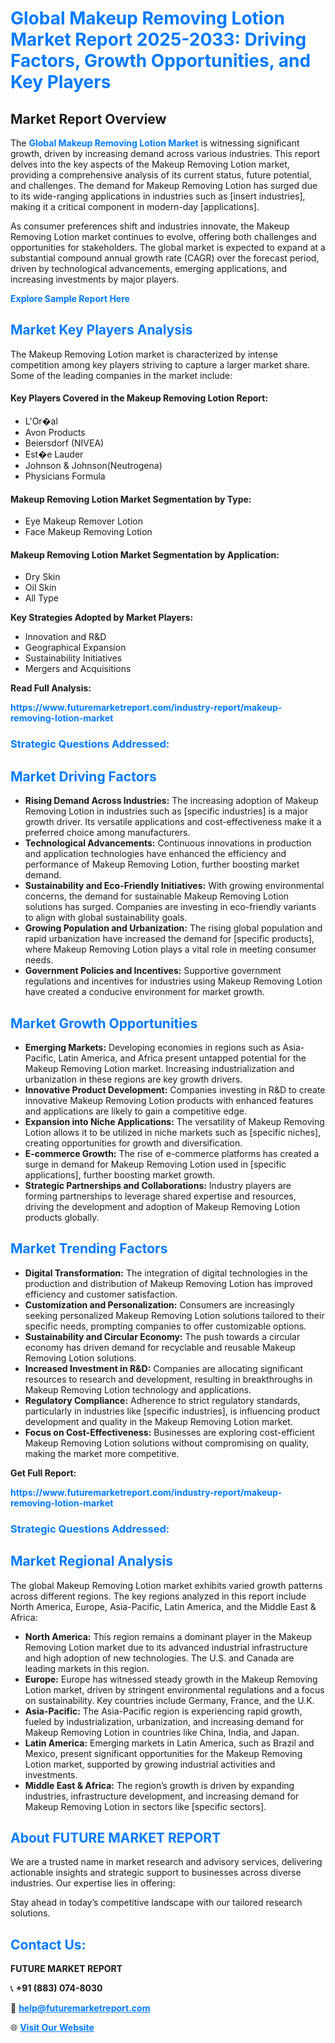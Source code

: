 <h1 style="color: #007BFF;">Global Makeup Removing Lotion Market Report 2025-2033: Driving Factors, Growth Opportunities, and Key Players</h1>

<section id="overview">
<h2>Market Report Overview</h2>
<p>The <a href="https://www.futuremarketreport.com/industry-report/makeup-removing-lotion-market" style="color: #007BFF; text-decoration: none;"><strong>Global Makeup Removing Lotion Market</strong></a> is witnessing significant growth, driven by increasing demand across various industries. This report delves into the key aspects of the Makeup Removing Lotion market, providing a comprehensive analysis of its current status, future potential, and challenges. The demand for Makeup Removing Lotion has surged due to its wide-ranging applications in industries such as [insert industries], making it a critical component in modern-day [applications].</p>
<p>As consumer preferences shift and industries innovate, the Makeup Removing Lotion market continues to evolve, offering both challenges and opportunities for stakeholders. The global market is expected to expand at a substantial compound annual growth rate (CAGR) over the forecast period, driven by technological advancements, emerging applications, and increasing investments by major players.</p>
</section>

<section id="overview">
<p><a href="https://www.futuremarketreport.com/request-sample/reportId=92595" style="color: #007BFF; text-decoration: none;"><strong>Explore Sample Report Here</strong></a></p>
</section>

<section id="key-players">
<h2 style="color: #007BFF;">Market Key Players Analysis</h2>
<p>The Makeup Removing Lotion market is characterized by intense competition among key players striving to capture a larger market share. Some of the leading companies in the market include:</p>
<h4>Key Players Covered in the Makeup Removing Lotion Report:</h4>
<ul><li>L&#039;Or�al</li><li>Avon Products</li><li>Beiersdorf (NIVEA)</li><li>Est�e Lauder</li><li>Johnson &amp; Johnson(Neutrogena)</li><li>Physicians Formula</li></ul>
<h4>Makeup Removing Lotion Market Segmentation by Type:</h4>
<ul><li>Eye Makeup Remover Lotion</li><li>Face Makeup Removing Lotion</li></ul>

<h4>Makeup Removing Lotion Market Segmentation by Application:</h4>
<ul><li>Dry Skin</li><li>Oil Skin</li><li>All Type</li></ul>
<p><strong>Key Strategies Adopted by Market Players:</strong></p>
<ul>
<li>Innovation and R&D</li>
<li>Geographical Expansion</li>
<li>Sustainability Initiatives</li>
<li>Mergers and Acquisitions</li>
</ul>
</section>

<section>
<p><strong>Read Full Analysis: </strong></p><a href="https://www.futuremarketreport.com/industry-report/makeup-removing-lotion-market" style="color: #007BFF; text-decoration: none;"><strong>https://www.futuremarketreport.com/industry-report/makeup-removing-lotion-market</strong></a>
<h3 style="color: #007BFF;">Strategic Questions Addressed:</h3>
</section>

<section id="driving-factors">
<h2 style="color: #007BFF;">Market Driving Factors</h2>
<ul>
<li><strong>Rising Demand Across Industries:</strong> The increasing adoption of Makeup Removing Lotion in industries such as [specific industries] is a major growth driver. Its versatile applications and cost-effectiveness make it a preferred choice among manufacturers.</li>
<li><strong>Technological Advancements:</strong> Continuous innovations in production and application technologies have enhanced the efficiency and performance of Makeup Removing Lotion, further boosting market demand.</li>
<li><strong>Sustainability and Eco-Friendly Initiatives:</strong> With growing environmental concerns, the demand for sustainable Makeup Removing Lotion solutions has surged. Companies are investing in eco-friendly variants to align with global sustainability goals.</li>
<li><strong>Growing Population and Urbanization:</strong> The rising global population and rapid urbanization have increased the demand for [specific products], where Makeup Removing Lotion plays a vital role in meeting consumer needs.</li>
<li><strong>Government Policies and Incentives:</strong> Supportive government regulations and incentives for industries using Makeup Removing Lotion have created a conducive environment for market growth.</li>
</ul>
</section>

<section id="growth-opportunities">
<h2 style="color: #007BFF;">Market Growth Opportunities</h2>
<ul>
<li><strong>Emerging Markets:</strong> Developing economies in regions such as Asia-Pacific, Latin America, and Africa present untapped potential for the Makeup Removing Lotion market. Increasing industrialization and urbanization in these regions are key growth drivers.</li>
<li><strong>Innovative Product Development:</strong> Companies investing in R&D to create innovative Makeup Removing Lotion products with enhanced features and applications are likely to gain a competitive edge.</li>
<li><strong>Expansion into Niche Applications:</strong> The versatility of Makeup Removing Lotion allows it to be utilized in niche markets such as [specific niches], creating opportunities for growth and diversification.</li>
<li><strong>E-commerce Growth:</strong> The rise of e-commerce platforms has created a surge in demand for Makeup Removing Lotion used in [specific applications], further boosting market growth.</li>
<li><strong>Strategic Partnerships and Collaborations:</strong> Industry players are forming partnerships to leverage shared expertise and resources, driving the development and adoption of Makeup Removing Lotion products globally.</li>
</ul>
</section>

<section id="trending-factors">
<h2 style="color: #007BFF;">Market Trending Factors</h2>
<ul>
<li><strong>Digital Transformation:</strong> The integration of digital technologies in the production and distribution of Makeup Removing Lotion has improved efficiency and customer satisfaction.</li>
<li><strong>Customization and Personalization:</strong> Consumers are increasingly seeking personalized Makeup Removing Lotion solutions tailored to their specific needs, prompting companies to offer customizable options.</li>
<li><strong>Sustainability and Circular Economy:</strong> The push towards a circular economy has driven demand for recyclable and reusable Makeup Removing Lotion solutions.</li>
<li><strong>Increased Investment in R&D:</strong> Companies are allocating significant resources to research and development, resulting in breakthroughs in Makeup Removing Lotion technology and applications.</li>
<li><strong>Regulatory Compliance:</strong> Adherence to strict regulatory standards, particularly in industries like [specific industries], is influencing product development and quality in the Makeup Removing Lotion market.</li>
<li><strong>Focus on Cost-Effectiveness:</strong> Businesses are exploring cost-efficient Makeup Removing Lotion solutions without compromising on quality, making the market more competitive.</li>
</ul>
</section>

<section>
<p><strong>Get Full Report: </strong></p><a href="https://www.futuremarketreport.com/industry-report/makeup-removing-lotion-market" style="color: #007BFF; text-decoration: none;"><strong>https://www.futuremarketreport.com/industry-report/makeup-removing-lotion-market</strong></a>
<h3 style="color: #007BFF;">Strategic Questions Addressed:</h3>
</section>


<section id="regional-analysis">
<h2 style="color: #007BFF;">Market Regional Analysis</h2>
<p>The global Makeup Removing Lotion market exhibits varied growth patterns across different regions. The key regions analyzed in this report include North America, Europe, Asia-Pacific, Latin America, and the Middle East & Africa:</p>
<ul>
<li><strong>North America:</strong> This region remains a dominant player in the Makeup Removing Lotion market due to its advanced industrial infrastructure and high adoption of new technologies. The U.S. and Canada are leading markets in this region.</li>
<li><strong>Europe:</strong> Europe has witnessed steady growth in the Makeup Removing Lotion market, driven by stringent environmental regulations and a focus on sustainability. Key countries include Germany, France, and the U.K.</li>
<li><strong>Asia-Pacific:</strong> The Asia-Pacific region is experiencing rapid growth, fueled by industrialization, urbanization, and increasing demand for Makeup Removing Lotion in countries like China, India, and Japan.</li>
<li><strong>Latin America:</strong> Emerging markets in Latin America, such as Brazil and Mexico, present significant opportunities for the Makeup Removing Lotion market, supported by growing industrial activities and investments.</li>
<li><strong>Middle East & Africa:</strong> The region’s growth is driven by expanding industries, infrastructure development, and increasing demand for Makeup Removing Lotion in sectors like [specific sectors].</li>
</ul>
</section>

<footer>
<h2 style="color: #007BFF;">About FUTURE MARKET REPORT</h2>
<p>We are a trusted name in market research and advisory services, delivering actionable insights and strategic support to businesses across diverse industries. Our expertise lies in offering:</p>

<p>Stay ahead in today’s competitive landscape with our tailored research solutions.</p>

<h2 style="color: #007BFF;">Contact Us:</h2>
<p><strong>FUTURE MARKET REPORT</strong></p>
<p>📞 <strong>+91 (883) 074-8030</strong></p>
<p>📧 <strong><a href="mailto:help@futuremarketreport.com" style="color: #007BFF;">help@futuremarketreport.com</a></strong></p>
<p>🌐 <strong><a href="https://www.futuremarketreport.com/" style="color: #007BFF;">Visit Our Website</a></strong></p>
</footer>